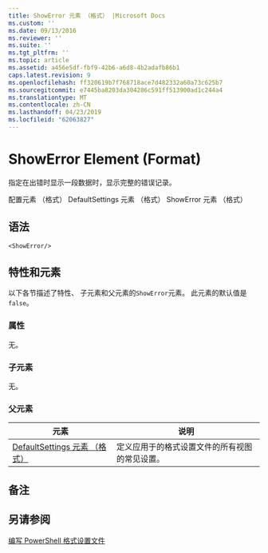 ```yaml
---
title: ShowError 元素 （格式） |Microsoft Docs
ms.custom: ''
ms.date: 09/13/2016
ms.reviewer: ''
ms.suite: ''
ms.tgt_pltfrm: ''
ms.topic: article
ms.assetid: a456e5df-fbf9-42b6-a6d8-4b2adafb86b1
caps.latest.revision: 9
ms.openlocfilehash: ff320619b7f768718ace7d482332a60a73c625b7
ms.sourcegitcommit: e7445ba8203da304286c591ff513900ad1c244a4
ms.translationtype: MT
ms.contentlocale: zh-CN
ms.lasthandoff: 04/23/2019
ms.locfileid: "62063827"
---
```

# <a name="showerror-element-format"></a>ShowError Element (Format)

指定在出错时显示一段数据时，显示完整的错误记录。

配置元素 （格式） DefaultSettings 元素 （格式） ShowError 元素 （格式）

## <a name="syntax"></a>语法

```scr
<ShowError/>
```

## <a name="attributes-and-elements"></a>特性和元素

以下各节描述了特性、 子元素和父元素的`ShowError`元素。 此元素的默认值是`false`。

### <a name="attributes"></a>属性

无。

### <a name="child-elements"></a>子元素

无。

### <a name="parent-elements"></a>父元素

|元素|说明|
|-------------|-----------------|
|[DefaultSettings 元素 （格式）](./defaultsettings-element-format.md)|定义应用于的格式设置文件的所有视图的常见设置。|

## <a name="remarks"></a>备注

## <a name="see-also"></a>另请参阅

[编写 PowerShell 格式设置文件](./writing-a-powershell-formatting-file.md)

